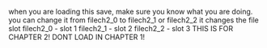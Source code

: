 when you are loading this save, make sure you know what you are doing.
you can change it from filech2_0 to filech2_1 or filech2_2
it changes the file slot
filech2_0 - slot 1
filech2_1 - slot 2
filech2_2 - slot 3
THIS IS FOR CHAPTER 2! DONT LOAD IN CHAPTER 1!

